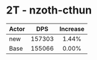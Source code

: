 # 2T - nzoth-cthun
| Actor | DPS | Increase |
|---|:---:|:---:|
|new|157303|1.44%|
|Base|155066|0.00%|
